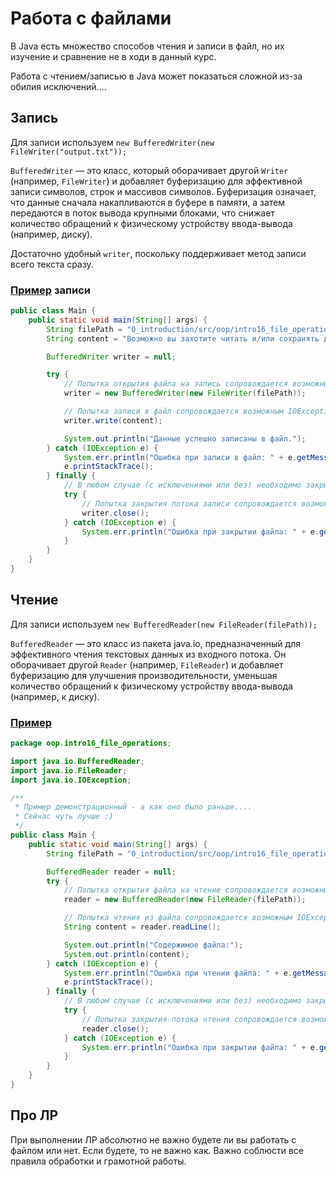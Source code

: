 # Работа с файлами

В Java есть множество способов чтения и записи в файл, но их изучение и сравнение не в ходи в данный курс.

Работа с чтением/записью в Java может показаться сложной из-за обилия исключений....

## Запись

Для записи используем ```new BufferedWriter(new FileWriter("output.txt"));```

```BufferedWriter``` — это класс, который оборачивает другой ```Writer``` (например, ```FileWriter```) и добавляет
буферизацию для эффективной записи символов, строк и массивов символов. Буферизация означает, что данные сначала
накапливаются в буфере в памяти, а затем передаются в поток вывода крупными блоками, что снижает количество обращений к
физическому устройству ввода-вывода (например, диску).

Достаточно удобный ```writer```, поскольку поддерживает метод записи всего текста сразу.

### [Пример](FileWriteMain.java) записи

```java
public class Main {
    public static void main(String[] args) {
        String filePath = "0_introduction/src/oop/intro16_file_operations/text.txt"; // Путь к файлу
        String content = "Возможно вы захотите читать и/или сохранять данные в файл при выполнении лаборатоной работы."; // Содержимое для записи

        BufferedWriter writer = null;

        try {
            // Попытка открытия файла на запись сопровождается возможным IOException
            writer = new BufferedWriter(new FileWriter(filePath));

            // Попытка записи в файл сопровождается возможным IOException
            writer.write(content);

            System.out.println("Данные успешно записаны в файл.");
        } catch (IOException e) {
            System.err.println("Ошибка при записи в файл: " + e.getMessage());
            e.printStackTrace();
        } finally {
            // В любом случае (с исключениями или без) необходимо закрыть поток записи
            try {
                // Попытка закрытия потока записи сопровождается возможным IOException
                writer.close();
            } catch (IOException e) {
                System.err.println("Ошибка при закрытии файла: " + e.getMessage());
            }
        }
    }
}
```

## Чтение

Для записи используем ```new BufferedReader(new FileReader(filePath));```

```BufferedReader``` — это класс из пакета java.io, предназначенный для эффективного чтения текстовых данных из входного
потока. Он оборачивает другой ```Reader``` (например, ```FileReader```) и добавляет буферизацию для улучшения
производительности, уменьшая количество обращений к физическому устройству ввода-вывода (например, к диску).

### [Пример](FileReadMain.java)

```java
package oop.intro16_file_operations;

import java.io.BufferedReader;
import java.io.FileReader;
import java.io.IOException;

/**
 * Пример демонстрационный - а как оно было раньше....
 * Сейчас чуть лучше :)
 */
public class Main {
    public static void main(String[] args) {
        String filePath = "0_introduction/src/oop/intro16_file_operations/text.txt"; // Путь к файлу

        BufferedReader reader = null;
        try {
            // Попытка открытия файла на чтение сопровождается возможным IOException
            reader = new BufferedReader(new FileReader(filePath));

            // Попытка чтения из файла сопровождается возможным IOException
            String content = reader.readLine();

            System.out.println("Содержимое файла:");
            System.out.println(content);
        } catch (IOException e) {
            System.err.println("Ошибка при чтении файла: " + e.getMessage());
            e.printStackTrace();
        } finally {
            // В любом случае (с исключениями или без) необходимо закрыть поток чтения
            try {
                // Попытка закрытия потока чтения сопровождается возможным IOException
                reader.close();
            } catch (IOException e) {
                System.err.println("Ошибка при закрытии файла: " + e.getMessage());
            }
        }
    }
}
```

## Про ЛР

При выполнении ЛР абсолютно не важно будете ли вы работать с файлом или нет. Если будете, то не важно как. Важно
соблюсти все правила обработки и грамотной работы.